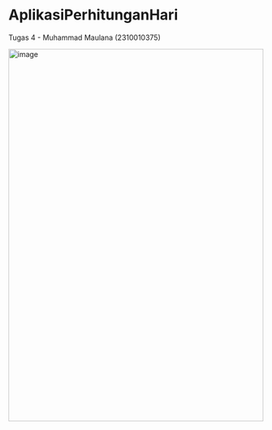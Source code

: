 # AplikasiPerhitunganHari
Tugas 4 - Muhammad Maulana (2310010375)

<img width="502" height="733" alt="image" src="https://github.com/user-attachments/assets/a21458f3-3ca3-4e4f-b3a2-29f7c75ef86a" />
